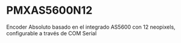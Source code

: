 # PMXAS5600N12
Encoder Absoluto basado en el integrado AS5600 con 12 neopixels, configurable a través de COM Serial
